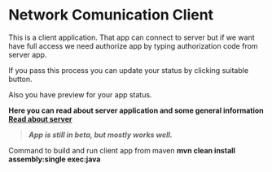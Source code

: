 # Network Comunication Client

This is a client application. That app can connect to server but if we want have full access we need authorize app by typing authorization code from server app.

If you pass this process you can update your status by clicking suitable button.

Also you have preview for your app status.

**Here you can read about server application and some general information [Read about server](https://github.com/Mlody33/NetworkCommunication)**

>**_App is still in beta, but mostly works well._**

Command to build and run client app from maven
**mvn clean install assembly:single exec:java**
